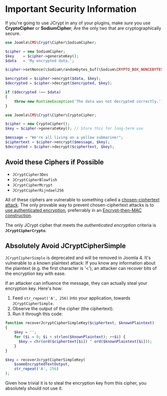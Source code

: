# Important Security Information

If you're going to use JCrypt in any of your plugins, make *sure* you use **CryptoCipher** or **SodiumCipher**; Are the only two that are cryptographically secure.

```php
use Joomla\CMS\Crypt\Cipher\SodiumCipher;

$cipher = new SodiumCipher;
$key    = $cipher->generateKey();
$data   = 'My encrypted data.';

$cipher->setNonce(\Sodium\randombytes_buf(\Sodium\CRYPTO_BOX_NONCEBYTES));

$encrypted = $cipher->encrypt($data, $key);
$decrypted = $cipher->decrypt($encrypted, $key);

if ($decrypted !== $data)
{
	throw new RuntimeException('The data was not decrypted correctly.');
}
```

```php
use Joomla\CMS\Crypt\Cipher\CryptoCipher;

$cipher = new CryptoCipher();
$key = $cipher->generateKey(); // Store this for long-term use

$message = "We're all living on a yellow submarine!";
$ciphertext = $cipher->encrypt($message, $key);
$decrypted = $cipher->decrypt($ciphertext, $key);
```

## Avoid these Ciphers if Possible

* `JCryptCipher3Des`
* `JCryptCipherBlowfish`
* `JCryptCipherMcrypt`
* `JCryptCipherRijndael256`

All of these ciphers are vulnerable to something called a [chosen-ciphertext attack](https://en.wikipedia.org/wiki/Chosen-ciphertext_attack). The only provable way to prevent chosen-ciphertext attacks is to [use authenticated encryption](https://paragonie.com/blog/2015/05/using-encryption-and-authentication-correctly), preferrably in an [Encrypt-then-MAC construction](http://www.thoughtcrime.org/blog/the-cryptographic-doom-principle/).

The only JCrypt cipher that meets the *authenticated encryption* criteria is **`JCryptCipherCrypto`**.

## Absolutely Avoid JCryptCipherSimple

`JCryptCipherSimple` is deprecated and will be removed in Joomla 4. It's vulnerable to a known plaintext attack: If you know any information about the plaintext (e.g. the first character is '<'), an attacker can recover bits of the encryption key with ease.

If an attacker can influence the message, they can actually steal your encryption key. Here's how:

1. Feed `str_repeat('A', 256)` into your application, towards `JCryptCipherSimple`.
2. Observe the output of the cipher (the ciphertext).
3. Run it through this code:

```php
function recoverJcryptCipherSimpleKey($ciphertext, $knownPlaintext)
{
    $key = '';
    for ($i = 0; $i < strlen($knownPlaintext); ++$i) {
      $key.= chr(ord($ciphertext[$i]) ^ ord($knownPlaintext[$i]));
    }
}

$key = recoverJcryptCipherSimpleKey(
    $someEncryptedTextOutput,
    str_repeat('A', 256)
);
```

Given how trivial it is to steal the encryption key from this cipher, you absolutely should not use it.
